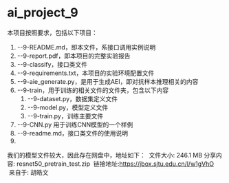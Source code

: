# ai_project_9

本项目按照要求，包括以下项目：

1. --9-README.md，即本文件，系接口调用实例说明
2. --9-report.pdf，即本项目的完整实验报告
3. --9-classify，接口类文件
4. --9-requirements.txt，本项目的实验环境配置文件
5. --9-aie_generate.py，是用于生成AEI，即对抗样本推理相关的内容
6. --9-train，用于训练的相关文件的文件夹，包含以下内容
   1. --9-dataset.py，数据集定义文件
   2. --9-model.py，模型定义文件
   3. --9-train.py，训练主要文件
7. --9-CNN.py 用于训练CNN模型的一个样例
8. --9-readme.md，接口类文件的使用说明
9. 
我们的模型文件较大，因此存在网盘中，地址如下：
 文件大小: 246.1 MB
 分享内容: resnet50_pretrain_test.zip 
 链接地址:https://jbox.sjtu.edu.cn/l/w1gVhO   
 来自于: 胡皓文  
